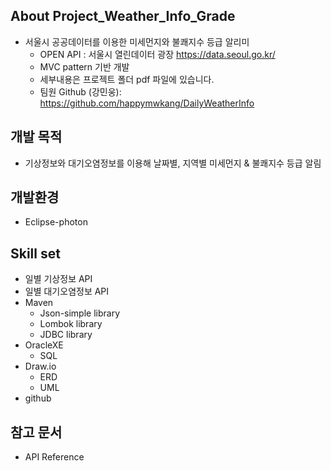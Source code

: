 ## About Project_Weather_Info_Grade
* 서울시 공공데이터를 이용한 미세먼지와 불쾌지수 등급 알리미
  * OPEN API : 서울시 열린데이터 광장 <https://data.seoul.go.kr/>
  * MVC pattern 기반 개발
  * 세부내용은 프로젝트 폴더 pdf 파일에 있습니다.
  * 팀원 Github (강민웅): https://github.com/happymwkang/DailyWeatherInfo

## 개발 목적
  * 기상정보와 대기오염정보를 이용해 날짜별, 지역별 미세먼지 & 불쾌지수 등급 알림

## 개발환경
  * Eclipse-photon
 
## Skill set
  * 일별 기상정보 API
  * 일별 대기오염정보 API
  * Maven
    * Json-simple library
    * Lombok library
    * JDBC library
  * OracleXE
    * SQL
  * Draw.io
    * ERD
    * UML
  * github

## 참고 문서
  * API Reference
    

 

